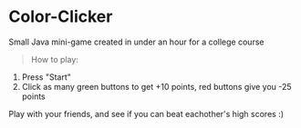 # Color-Clicker
Small Java mini-game created in under an hour for a college course

>How to play:
1. Press "Start"
2. Click as many green buttons to get +10 points, red buttons give you -25 points

Play with your friends, and see if you can beat eachother's high scores :)

